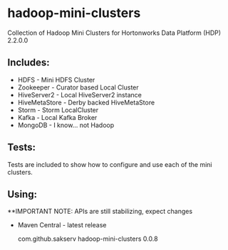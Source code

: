 hadoop-mini-clusters
====================
Collection of Hadoop Mini Clusters for Hortonworks Data Platform (HDP) 2.2.0.0

Includes:
---------
*   HDFS - Mini HDFS Cluster
*   Zookeeper - Curator based Local Cluster
*   HiveServer2 - Local HiveServer2 instance
*   HiveMetaStore - Derby backed HiveMetaStore
*   Storm - Storm LocalCluster
*   Kafka - Local Kafka Broker
*   MongoDB - I know... not Hadoop

Tests:
------
Tests are included to show how to configure and use each of the mini clusters.

Using:
------
**IMPORTANT NOTE: APIs are still stabilizing, expect changes

*  Maven Central - latest release


	<dependency>
		<groupId>com.github.sakserv</groupId>
		<artifactId>hadoop-mini-clusters</artifactId>
		<version>0.0.8</version>
	</dependency>
